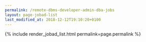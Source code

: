 ```yaml
---
permalink: /remote-dbms-developer-admin-dba-jobs
layout: page-jobad-list
last_modified_at: 2018-12-12T19:10:20+0100
---
```

{% include render_jobad_list.html permalink=page.permalink %}
